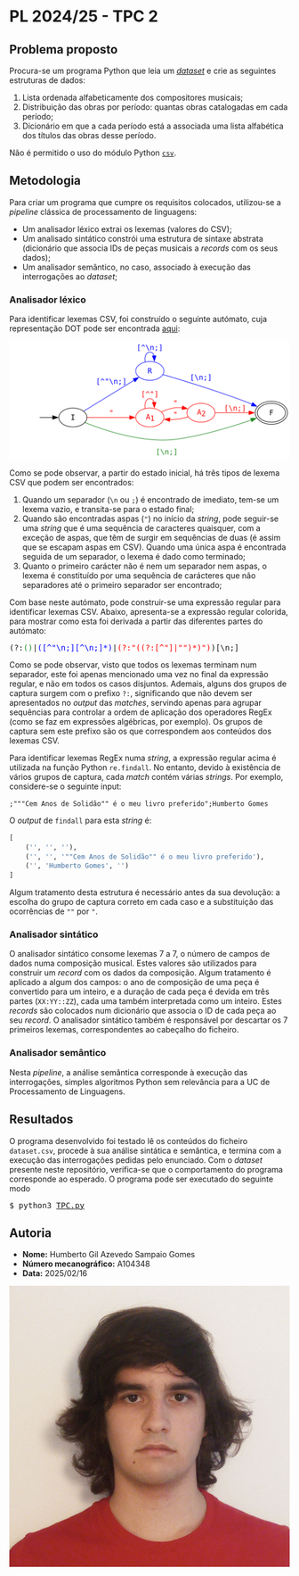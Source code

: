 # PL 2024/25 - TPC 2

## Problema proposto

Procura-se um programa Python que leia um [_dataset_](dataset.csv) e crie as seguintes estruturas de
dados:

 1. Lista ordenada alfabeticamente dos compositores musicais;
 2. Distribuição das obras por período: quantas obras catalogadas em cada período;
 3. Dicionário em que a cada período está a associada uma lista alfabética dos títulos das obras
    desse período.

Não é permitido o uso do módulo Python [`csv`](https://docs.python.org/3/library/csv.html).

## Metodologia

Para criar um programa que cumpre os requisitos colocados, utilizou-se a _pipeline_ clássica de
processamento de linguagens:

 - Um analisador léxico extrai os lexemas (valores do CSV);
 - Um analisado sintático constrói uma estrutura de sintaxe abstrata (dicionário que associa IDs de
   peças musicais a _records_ com os seus dados);
 - Um analisador semântico, no caso, associado à execução das interrogações ao _dataset_;

### Analisador léxico

Para identificar lexemas CSV, foi construído o seguinte autómato, cuja representação DOT pode ser
encontrada [aqui](Automaton.dot):

![Autómato](Automaton.svg)

Como se pode observar, a partir do estado inicial, há três tipos de lexema CSV que podem ser
encontrados:

 1. Quando um separador (`\n` ou `;`) é encontrado de imediato, tem-se um lexema vazio, e
    transita-se para o estado final;
 2. Quando são encontradas aspas (`"`) no início da _string_, pode seguir-se uma _string_ que é uma
    sequência de caracteres quaisquer, com a exceção de aspas, que têm de surgir em sequências de
    duas (é assim que se escapam aspas em CSV). Quando uma única aspa é encontrada seguida de um
    separador, o lexema é dado como terminado;
 3. Quanto o primeiro carácter não é nem um separador nem aspas, o lexema é constituído por uma
    sequência de carácteres que não separadores até o primeiro separador ser encontrado;

Com base neste autómato, pode construir-se uma expressão regular para identificar lexemas CSV.
Abaixo, apresenta-se a expressão regular colorida, para mostrar como esta foi derivada a partir das
diferentes partes do autómato:

<pre>
(?:<span style="color: forestgreen;">()</span>|<span style="color: blue;">([^"\n;][^\n;]*)</span>|<span style="color: red;">(?:"((?:[^"]|"")*)")</span>)[\n;]
</pre>

Como se pode observar, visto que todos os lexemas terminam num separador, este foi apenas mencionado
uma vez no final da expressão regular, e não em todos os casos disjuntos. Ademais, alguns dos grupos
de captura surgem com o prefixo `?:`, significando que não devem ser apresentados no _output_ das
_matches_, servindo apenas para agrupar sequências para controlar a ordem de aplicação dos
operadores RegEx (como se faz em expressões algébricas, por exemplo). Os grupos de captura sem este
prefixo são os que correspondem aos conteúdos dos lexemas CSV.

Para identificar lexemas RegEx numa _string_, a expressão regular acima é utilizada na função Python
`re.findall`. No entanto, devido à existência de vários grupos de captura, cada _match_ contém
várias _strings_. Por exemplo, considere-se o seguinte input:

```csv
;"""Cem Anos de Solidão"" é o meu livro preferido";Humberto Gomes
```

O _output_ de `findall` para esta _string_ é:

```python
[
    ('', '', ''),
    ('', '', '""Cem Anos de Solidão"" é o meu livro preferido'),
    ('', 'Humberto Gomes', '')
]
```

Algum tratamento desta estrutura é necessário antes da sua devolução: a escolha do grupo de captura
correto em cada caso e a substituição das ocorrências de `""` por `"`.

### Analisador sintático

O analisador sintático consome lexemas 7 a 7, o número de campos de dados numa composição musical.
Estes valores são utilizados para construir um _record_ com os dados da composição. Algum tratamento
é aplicado a algum dos campos: o ano de composição de uma peça é convertido para um inteiro, e a
duração de cada peça é devida em três partes (`XX:YY::ZZ`), cada uma também interpretada como um
inteiro. Estes _records_ são colocados num dicionário que associa o ID de cada peça ao seu _record_.
O analisador sintático também é responsável por descartar os 7 primeiros lexemas, correspondentes ao
cabeçalho do ficheiro.

### Analisador semântico

Nesta _pipeline_, a análise semântica corresponde à execução das interrogações, simples algoritmos
Python sem relevância para a UC de Processamento de Linguagens.

## Resultados

O programa desenvolvido foi testado lê os conteúdos do ficheiro `dataset.csv`, procede à sua análise
sintática e semântica, e termina com a execução das interrogações pedidas pelo enunciado. Com o
_dataset_ presente neste repositório, verifica-se que o comportamento do programa corresponde ao
esperado. O programa pode ser executado do seguinte modo

<pre>
$ python3 <a href="TPC.py">TPC.py</a>
</pre>

## Autoria

 - **Nome:** Humberto Gil Azevedo Sampaio Gomes
 - **Número mecanográfico:** A104348
 - **Data:** 2025/02/16

![A104348 - Humberto Gomes](../A104348.png)
